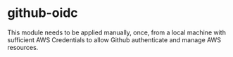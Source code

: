 # github-oidc

This module needs to be applied manually, once, from a local machine with sufficient AWS Credentials to allow Github authenticate and manage AWS resources.

